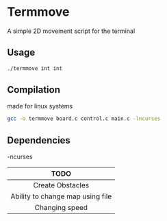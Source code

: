 # Termmove
A simple 2D movement script for the terminal
## Usage
```sh
./termmove int int
```
## Compilation
made for linux systems
```sh
gcc -o termmove board.c control.c main.c -lncurses
```

## Dependencies
-ncurses

| TODO |
| :---: |
| Create Obstacles |
| Ability to change map using file |
| Changing speed |




